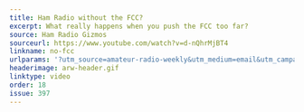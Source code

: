 ```yaml
---
title: Ham Radio without the FCC?
excerpt: What really happens when you push the FCC too far?
source: Ham Radio Gizmos
sourceurl: https://www.youtube.com/watch?v=d-nQhrMjBT4
linkname: no-fcc
urlparams: '?utm_source=amateur-radio-weekly&utm_medium=email&utm_campaign=newsletter'
headerimage: arw-header.gif
linktype: video
order: 18
issue: 397
---
```

